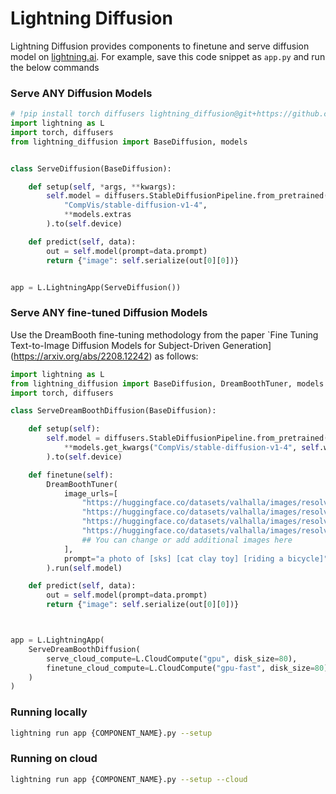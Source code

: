 # Lightning Diffusion

Lightning Diffusion provides components to finetune and serve diffusion model on [lightning.ai](https://lightning.ai/). For example, save this code snippet as `app.py` and run the below commands


### Serve ANY Diffusion Models

```python
# !pip install torch diffusers lightning_diffusion@git+https://github.com/Lightning-AI/lightning-diffusion.git
import lightning as L
import torch, diffusers
from lightning_diffusion import BaseDiffusion, models


class ServeDiffusion(BaseDiffusion):

    def setup(self, *args, **kwargs):
        self.model = diffusers.StableDiffusionPipeline.from_pretrained(
            "CompVis/stable-diffusion-v1-4",
            **models.extras
        ).to(self.device)

    def predict(self, data):
        out = self.model(prompt=data.prompt)
        return {"image": self.serialize(out[0][0])}


app = L.LightningApp(ServeDiffusion())
```

### Serve ANY fine-tuned Diffusion Models

Use the DreamBooth fine-tuning methodology from the paper `Fine Tuning Text-to-Image Diffusion Models for Subject-Driven Generation](https://arxiv.org/abs/2208.12242) as follows:


```python
import lightning as L
from lightning_diffusion import BaseDiffusion, DreamBoothTuner, models
import torch, diffusers

class ServeDreamBoothDiffusion(BaseDiffusion):

    def setup(self):
        self.model = diffusers.StableDiffusionPipeline.from_pretrained(
            **models.get_kwargs("CompVis/stable-diffusion-v1-4", self.weights_drive),
        ).to(self.device)

    def finetune(self):
        DreamBoothTuner(
            image_urls=[
                "https://huggingface.co/datasets/valhalla/images/resolve/main/2.jpeg",
                "https://huggingface.co/datasets/valhalla/images/resolve/main/3.jpeg",
                "https://huggingface.co/datasets/valhalla/images/resolve/main/5.jpeg",
                "https://huggingface.co/datasets/valhalla/images/resolve/main/6.jpeg",
                ## You can change or add additional images here
            ],
            prompt="a photo of [sks] [cat clay toy] [riding a bicycle]",
        ).run(self.model)

    def predict(self, data):
        out = self.model(prompt=data.prompt)
        return {"image": self.serialize(out[0][0])}



app = L.LightningApp(
    ServeDreamBoothDiffusion(
        serve_cloud_compute=L.CloudCompute("gpu", disk_size=80),
        finetune_cloud_compute=L.CloudCompute("gpu-fast", disk_size=80),
    )
)
```

### Running locally

```bash
lightning run app {COMPONENT_NAME}.py --setup
```

### Running on cloud

```bash
lightning run app {COMPONENT_NAME}.py --setup --cloud
```
